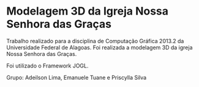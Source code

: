 Modelagem 3D da Igreja Nossa Senhora das Graças
===========

Trabalho realizado para a disciplina de Computação Gráfica 2013.2 da Universidade Federal de Alagoas. Foi realizada a modelagem 3D da igreja Nossa Senhora das Graças.

Foi utilizado o Framework JOGL.

Grupo:
Adeilson Lima,
Emanuele Tuane e
Priscylla Silva
